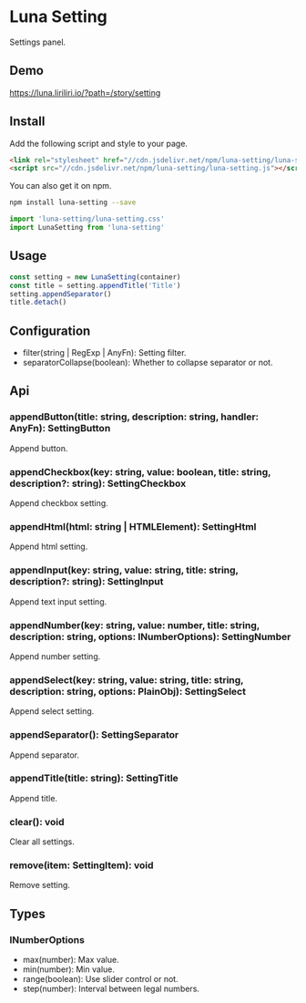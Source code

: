 # Luna Setting

Settings panel.

## Demo

https://luna.liriliri.io/?path=/story/setting

## Install

Add the following script and style to your page.

```html
<link rel="stylesheet" href="//cdn.jsdelivr.net/npm/luna-setting/luna-setting.css" />
<script src="//cdn.jsdelivr.net/npm/luna-setting/luna-setting.js"></script>
```

You can also get it on npm.

```bash
npm install luna-setting --save
```

```javascript
import 'luna-setting/luna-setting.css'
import LunaSetting from 'luna-setting'
```

## Usage

```javascript
const setting = new LunaSetting(container)
const title = setting.appendTitle('Title')
setting.appendSeparator()
title.detach()
```

## Configuration

* filter(string | RegExp | AnyFn): Setting filter.
* separatorCollapse(boolean): Whether to collapse separator or not.

## Api

### appendButton(title: string, description: string, handler: AnyFn): SettingButton

Append button.

### appendCheckbox(key: string, value: boolean, title: string, description?: string): SettingCheckbox

Append checkbox setting.

### appendHtml(html: string | HTMLElement): SettingHtml

Append html setting.

### appendInput(key: string, value: string, title: string, description?: string): SettingInput

Append text input setting.

### appendNumber(key: string, value: number, title: string, description: string, options: INumberOptions): SettingNumber

Append number setting.

### appendSelect(key: string, value: string, title: string, description: string, options: PlainObj<string>): SettingSelect

Append select setting.

### appendSeparator(): SettingSeparator

Append separator.

### appendTitle(title: string): SettingTitle

Append title.

### clear(): void

Clear all settings.

### remove(item: SettingItem): void

Remove setting.

## Types

### INumberOptions

* max(number): Max value.
* min(number): Min value.
* range(boolean): Use slider control or not.
* step(number): Interval between legal numbers.
